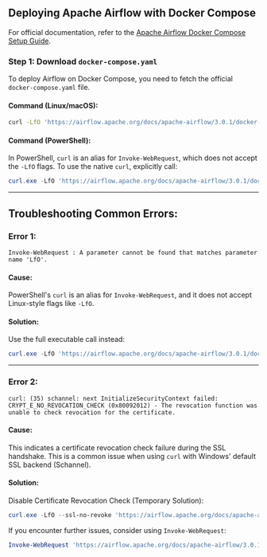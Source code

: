 ## Deploying Apache Airflow with Docker Compose

For official documentation, refer to the [Apache Airflow Docker Compose Setup Guide](https://airflow.apache.org/docs/apache-airflow/stable/howto/docker-compose/index.html).

### Step 1: Download `docker-compose.yaml`

To deploy Airflow on Docker Compose, you need to fetch the official `docker-compose.yaml` file.

#### **Command (Linux/macOS):**

```bash
curl -LfO 'https://airflow.apache.org/docs/apache-airflow/3.0.1/docker-compose.yaml'
```

#### **Command (PowerShell):**

In PowerShell, `curl` is an alias for `Invoke-WebRequest`, which does not accept the `-LfO` flags.
To use the native `curl`, explicitly call:

```powershell
curl.exe -LfO 'https://airflow.apache.org/docs/apache-airflow/3.0.1/docker-compose.yaml'
```

---

## Troubleshooting Common Errors:

### **Error 1:**

```plaintext
Invoke-WebRequest : A parameter cannot be found that matches parameter name 'LfO'.
```

#### **Cause:**

PowerShell's `curl` is an alias for `Invoke-WebRequest`, and it does not accept Linux-style flags like `-LfO`.

#### **Solution:**

Use the full executable call instead:

```powershell
curl.exe -LfO 'https://airflow.apache.org/docs/apache-airflow/3.0.1/docker-compose.yaml'
```

---

### **Error 2:**

```plaintext
curl: (35) schannel: next InitializeSecurityContext failed: CRYPT_E_NO_REVOCATION_CHECK (0x80092012) - The revocation function was unable to check revocation for the certificate.
```

#### **Cause:**

This indicates a certificate revocation check failure during the SSL handshake. This is a common issue when using `curl` with Windows' default SSL backend (Schannel).

#### **Solution:**

Disable Certificate Revocation Check (Temporary Solution):

```powershell
curl.exe -LfO --ssl-no-revoke 'https://airflow.apache.org/docs/apache-airflow/3.0.1/docker-compose.yaml'
```

If you encounter further issues, consider using `Invoke-WebRequest`:

```powershell
Invoke-WebRequest 'https://airflow.apache.org/docs/apache-airflow/3.0.1/docker-compose.yaml' -OutFile 'docker-compose.yaml'
```
